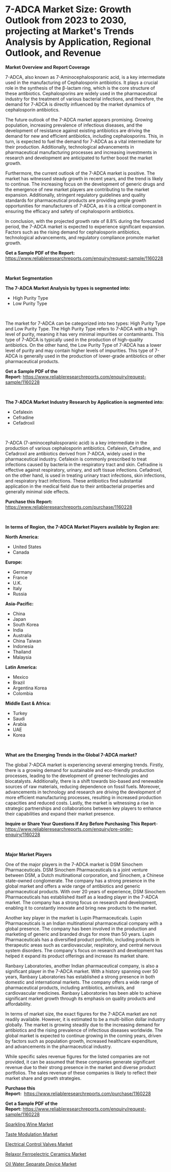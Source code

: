 <p><h1>7-ADCA Market Size: Growth Outlook from 2023 to 2030, projecting at Market's Trends Analysis by Application, Regional Outlook, and Revenue</h1></p><p><strong>Market Overview and Report Coverage</strong></p>
<p><p>7-ADCA, also known as 7-Aminocephalosporanic acid, is a key intermediate used in the manufacturing of Cephalosporin antibiotics. It plays a crucial role in the synthesis of the β-lactam ring, which is the core structure of these antibiotics. Cephalosporins are widely used in the pharmaceutical industry for the treatment of various bacterial infections, and therefore, the demand for 7-ADCA is directly influenced by the market dynamics of cephalosporin antibiotics.</p><p>The future outlook of the 7-ADCA market appears promising. Growing population, increasing prevalence of infectious diseases, and the development of resistance against existing antibiotics are driving the demand for new and efficient antibiotics, including cephalosporins. This, in turn, is expected to fuel the demand for 7-ADCA as a vital intermediate for their production. Additionally, technological advancements in pharmaceutical manufacturing processes and increasing investments in research and development are anticipated to further boost the market growth.</p><p>Furthermore, the current outlook of the 7-ADCA market is positive. The market has witnessed steady growth in recent years, and the trend is likely to continue. The increasing focus on the development of generic drugs and the emergence of new market players are contributing to the market expansion. Additionally, stringent regulatory guidelines and quality standards for pharmaceutical products are providing ample growth opportunities for manufacturers of 7-ADCA, as it is a critical component in ensuring the efficacy and safety of cephalosporin antibiotics.</p><p>In conclusion, with the projected growth rate of 8.8% during the forecasted period, the 7-ADCA market is expected to experience significant expansion. Factors such as the rising demand for cephalosporin antibiotics, technological advancements, and regulatory compliance promote market growth.</p></p>
<p><strong>Get a Sample PDF of the Report:</strong> <a href="https://www.reliableresearchreports.com/enquiry/request-sample/1160228">https://www.reliableresearchreports.com/enquiry/request-sample/1160228</a></p>
<p>&nbsp;</p>
<p><strong>Market Segmentation</strong></p>
<p><strong>The 7-ADCA Market Analysis by types is segmented into:</strong></p>
<p><ul><li>High Purity Type</li><li>Low Purity Type</li></ul></p>
<p>&nbsp;</p>
<p><p>The market for 7-ADCA can be categorized into two types: High Purity Type and Low Purity Type. The High Purity Type refers to 7-ADCA with a high level of purity, meaning it has very minimal impurities or contaminants. This type of 7-ADCA is typically used in the production of high-quality antibiotics. On the other hand, the Low Purity Type of 7-ADCA has a lower level of purity and may contain higher levels of impurities. This type of 7-ADCA is generally used in the production of lower-grade antibiotics or other pharmaceutical products.</p></p>
<p><strong>Get a Sample PDF of the Report:</strong>&nbsp;<a href="https://www.reliableresearchreports.com/enquiry/request-sample/1160228">https://www.reliableresearchreports.com/enquiry/request-sample/1160228</a></p>
<p>&nbsp;</p>
<p><strong>The 7-ADCA Market Industry Research by Application is segmented into:</strong></p>
<p><ul><li>Cefalexin</li><li>Cefradine</li><li>Cefadroxil</li></ul></p>
<p>&nbsp;</p>
<p><p>7-ADCA (7-aminocephalosporanic acid) is a key intermediate in the production of various cephalosporin antibiotics. Cefalexin, Cefradine, and Cefadroxil are antibiotics derived from 7-ADCA, widely used in the pharmaceutical industry. Cefalexin is commonly prescribed to treat infections caused by bacteria in the respiratory tract and skin. Cefradine is effective against respiratory, urinary, and soft tissue infections. Cefadroxil, on the other hand, is used in treating urinary tract infections, skin infections, and respiratory tract infections. These antibiotics find substantial application in the medical field due to their antibacterial properties and generally minimal side effects.</p></p>
<p><strong>Purchase this Report:</strong>&nbsp; <a href="https://www.reliableresearchreports.com/purchase/1160228">https://www.reliableresearchreports.com/purchase/1160228</a></p>
<p>&nbsp;</p>
<p><strong>In terms of Region, the 7-ADCA Market Players available by Region are:</strong></p>
<p>
    <p> <strong> North America: </strong>
        <ul>
            <li>United States</li>
            <li>Canada</li>
        </ul>
        </p> 
    <p> <strong> Europe: </strong>
        <ul>
            <li>Germany</li>
            <li>France</li>
            <li>U.K.</li>
            <li>Italy</li>
            <li>Russia</li>
        </ul>
        </p> 
    <p> <strong> Asia-Pacific: </strong>
        <ul>
            <li>China</li>
            <li>Japan</li>
            <li>South Korea</li>
            <li>India</li>
            <li>Australia</li>
            <li>China Taiwan</li>
            <li>Indonesia</li>
            <li>Thailand</li>
            <li>Malaysia</li>
        </ul>
        </p> 
    <p> <strong> Latin America: </strong>
        <ul>
            <li>Mexico</li>
            <li>Brazil</li>
            <li>Argentina Korea</li>
            <li>Colombia</li>
        </ul>
        </p> 
    <p> <strong> Middle East & Africa: </strong>
        <ul>
            <li>Turkey</li>
            <li>Saudi</li>
            <li>Arabia</li>
            <li>UAE</li>
            <li>Korea</li>
        </ul>
    </p>
    </p>
<p>&nbsp;</p>
<p><strong>What are the Emerging Trends in the Global 7-ADCA market?</strong></p>
<p><p>The global 7-ADCA market is experiencing several emerging trends. Firstly, there is a growing demand for sustainable and eco-friendly production processes, leading to the development of greener technologies and biocatalysts. Additionally, there is a shift towards bio-based and renewable sources of raw materials, reducing dependence on fossil fuels. Moreover, advancements in technology and research are driving the development of more efficient manufacturing processes, resulting in increased production capacities and reduced costs. Lastly, the market is witnessing a rise in strategic partnerships and collaborations between key players to enhance their capabilities and expand their market presence.</p></p>
<p><strong>Inquire or Share Your Questions If Any Before Purchasing This Report</strong>- <a href="https://www.reliableresearchreports.com/enquiry/pre-order-enquiry/1160228">https://www.reliableresearchreports.com/enquiry/pre-order-enquiry/1160228</a></p>
<p>&nbsp;</p>
<p><strong>Major Market Players</strong></p>
<p><p>One of the major players in the 7-ADCA market is DSM Sinochem Pharmaceuticals. DSM Sinochem Pharmaceuticals is a joint venture between DSM, a Dutch multinational corporation, and Sinochem, a Chinese state-owned conglomerate. The company has a strong presence in the global market and offers a wide range of antibiotics and generic pharmaceutical products. With over 20 years of experience, DSM Sinochem Pharmaceuticals has established itself as a leading player in the 7-ADCA market. The company has a strong focus on research and development, enabling it to constantly innovate and bring new products to the market.</p><p>Another key player in the market is Lupin Pharmaceuticals. Lupin Pharmaceuticals is an Indian multinational pharmaceutical company with a global presence. The company has been involved in the production and marketing of generic and branded drugs for more than 50 years. Lupin Pharmaceuticals has a diversified product portfolio, including products in therapeutic areas such as cardiovascular, respiratory, and central nervous system disorders. The company's focus on research and development has helped it expand its product offerings and increase its market share.</p><p>Ranbaxy Laboratories, another Indian pharmaceutical company, is also a significant player in the 7-ADCA market. With a history spanning over 50 years, Ranbaxy Laboratories has established a strong presence in both domestic and international markets. The company offers a wide range of pharmaceutical products, including antibiotics, antivirals, and cardiovascular medicines. Ranbaxy Laboratories has been able to achieve significant market growth through its emphasis on quality products and affordability.</p><p>In terms of market size, the exact figures for the 7-ADCA market are not readily available. However, it is estimated to be a multi-billion dollar industry globally. The market is growing steadily due to the increasing demand for antibiotics and the rising prevalence of infectious diseases worldwide. The global market is expected to continue growing in the coming years, driven by factors such as population growth, increased healthcare expenditure, and advancements in the pharmaceutical industry.</p><p>While specific sales revenue figures for the listed companies are not provided, it can be assumed that these companies generate significant revenue due to their strong presence in the market and diverse product portfolios. The sales revenue of these companies is likely to reflect their market share and growth strategies.</p></p>
<p><strong>Purchase this Report:</strong>&nbsp;&nbsp;<a href="https://www.reliableresearchreports.com/purchase/1160228">https://www.reliableresearchreports.com/purchase/1160228</a></p>
<p></p>
<p><strong>Get a Sample PDF of the Report:</strong>&nbsp;<a href="https://www.reliableresearchreports.com/enquiry/request-sample/1160228">https://www.reliableresearchreports.com/enquiry/request-sample/1160228</a></p>
<p><p><a href="https://www.linkedin.com/pulse/sparkling-wine-market-research-report-provides-thorough-rz9of/">Sparkling Wine Market</a></p><p><a href="https://www.linkedin.com/pulse/taste-modulation-market-size-growth-forecast-from-2023--brglf/">Taste Modulation Market</a></p><p><a href="https://medium.com/@azadyoi012547/electrical-control-valves-market-size-growth-forecast-2023-2030-fa14189fbaec">Electrical Control Valves Market</a></p><p><a href="https://github.com/sofayahoo2023/Market-Research-Report-List-1/blob/main/relaxor-ferroelectric-ceramics-market.md">Relaxor Ferroelectric Ceramics Market</a></p><p><a href="https://github.com/pizolina/Market-Research-Report-List-1/blob/main/oil-water-separate-device-market.md">Oil Water Separate Device Market</a></p></p>